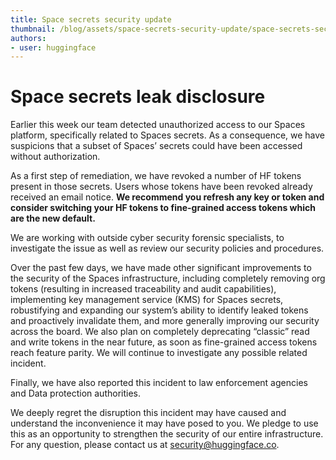 ```yaml
---
title: Space secrets security update
thumbnail: /blog/assets/space-secrets-security-update/space-secrets-security-update.png
authors:
- user: huggingface
---
```


# Space secrets leak disclosure

Earlier this week our team detected unauthorized access to our Spaces platform, specifically related to Spaces secrets. As a consequence, we have suspicions that a subset of Spaces’ secrets could have been accessed without authorization.

As a first step of remediation, we have revoked a number of HF tokens present in those secrets. Users whose tokens have been revoked already received an email notice. **We recommend you refresh any key or token and consider switching your HF tokens to fine-grained access tokens which are the new default.**

We are working with outside cyber security forensic specialists, to investigate the issue as well as review our security policies and procedures.

Over the past few days, we have made other significant improvements to the security of the Spaces infrastructure, including completely removing org tokens (resulting in increased traceability and audit capabilities), implementing key management service (KMS) for Spaces secrets, robustifying and expanding our system’s ability to identify leaked tokens and proactively invalidate them, and more generally improving our security across the board. We also plan on completely deprecating “classic” read and write tokens in the near future, as soon as fine-grained access tokens reach feature parity. We will continue to investigate any possible related incident.

Finally, we have also reported this incident to law enforcement agencies and Data protection authorities.

We deeply regret the disruption this incident may have caused and understand the inconvenience it may have posed to you. We pledge to use this as an opportunity to strengthen the security of our entire infrastructure. For any question, please contact us at security@huggingface.co.

